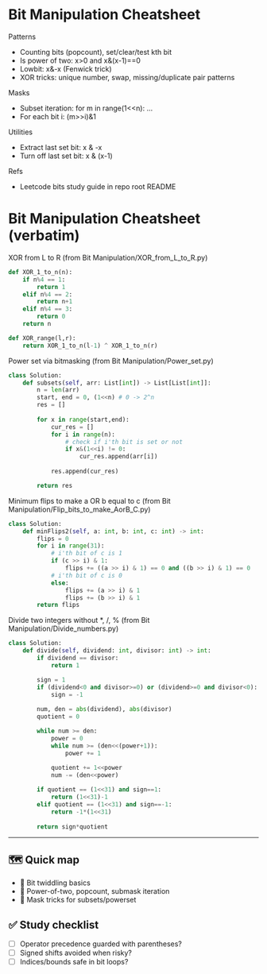 # Bit Manipulation Cheatsheet

Patterns
- Counting bits (popcount), set/clear/test kth bit
- Is power of two: x>0 and x&(x-1)==0
- Lowbit: x&-x (Fenwick trick)
- XOR tricks: unique number, swap, missing/duplicate pair patterns

Masks
- Subset iteration: for m in range(1<<n): ...
- For each bit i: (m>>i)&1

Utilities
- Extract last set bit: x & -x
- Turn off last set bit: x & (x-1)

Refs
- Leetcode bits study guide in repo root README

# Bit Manipulation Cheatsheet (verbatim)

XOR from L to R (from Bit Manipulation/XOR_from_L_to_R.py)
```python
def XOR_1_to_n(n):
    if n%4 == 1:
        return 1
    elif n%4 == 2:
        return n+1
    elif n%4 == 3:
        return 0
    return n

def XOR_range(l,r):
    return XOR_1_to_n(l-1) ^ XOR_1_to_n(r)
```

Power set via bitmasking (from Bit Manipulation/Power_set.py)
```python
class Solution:
    def subsets(self, arr: List[int]) -> List[List[int]]:
        n = len(arr)
        start, end = 0, (1<<n) # 0 -> 2^n
        res = []
        
        for x in range(start,end):
            cur_res = []
            for i in range(n):
                # check if i'th bit is set or not
                if x&(1<<i) != 0:
                    cur_res.append(arr[i])
            
            res.append(cur_res)

        return res
```

Minimum flips to make a OR b equal to c (from Bit Manipulation/Flip_bits_to_make_AorB_C.py)
```python
class Solution:
    def minFlips2(self, a: int, b: int, c: int) -> int:
        flips = 0
        for i in range(31):
            # i'th bit of c is 1
            if (c >> i) & 1:
                flips += ((a >> i) & 1) == 0 and ((b >> i) & 1) == 0
            # i'th bit of c is 0
            else:
                flips += (a >> i) & 1
                flips += (b >> i) & 1
        return flips
```

Divide two integers without *, /, % (from Bit Manipulation/Divide_numbers.py)
```python
class Solution:
    def divide(self, dividend: int, divisor: int) -> int:
        if dividend == divisor:
            return 1

        sign = 1
        if (dividend<0 and divisor>=0) or (dividend>=0 and divisor<0):
            sign = -1
        
        num, den = abs(dividend), abs(divisor)
        quotient = 0

        while num >= den:
            power = 0
            while num >= (den<<(power+1)):
                power += 1
            
            quotient += 1<<power
            num -= (den<<power)

        if quotient == (1<<31) and sign==1:
            return (1<<31)-1
        elif quotient == (1<<31) and sign==-1:
            return -1*(1<<31)
        
        return sign*quotient
```

---

## 🗺️ Quick map
- 🧮 Bit twiddling basics
- 🧰 Power-of-two, popcount, submask iteration
- 🧷 Mask tricks for subsets/powerset

## ✅ Study checklist
- [ ] Operator precedence guarded with parentheses?
- [ ] Signed shifts avoided when risky?
- [ ] Indices/bounds safe in bit loops?
